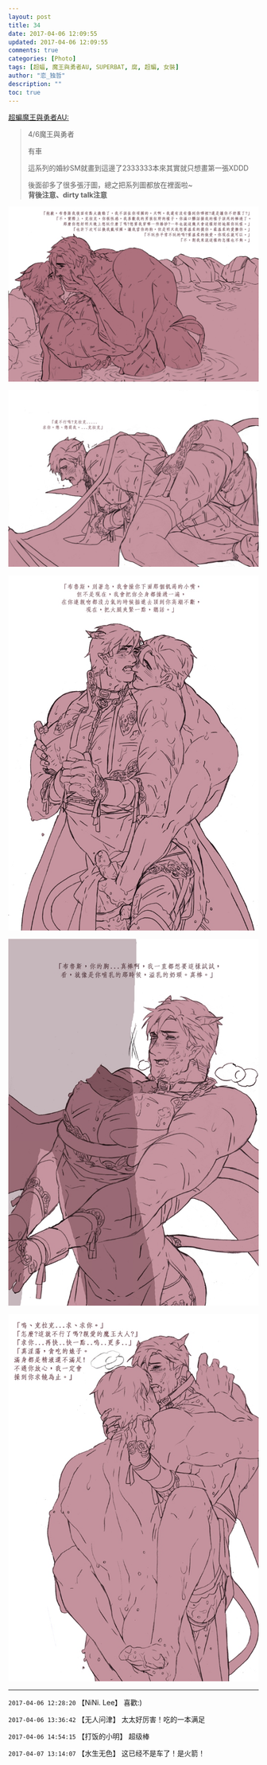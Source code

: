 ```yaml
---
layout: post
title: 34
date: 2017-04-06 12:09:55
updated: 2017-04-06 12:09:55
comments: true
categories: [Photo]
tags: [超蝠, 魔王與勇者AU, SUPERBAT, 腐, 超蝙, 女裝]
author: "恋_独哲"
description: ""
toc: true
---
```


<p reblogfrom="reblogfrom"  ><a target="_blank" href="http://superbatdemogorgonandthebrave.lofter.com/post/1eb6db1d_f0bc8f7"  >超蝙魔王與勇者AU:</a></p> 
<blockquote> 
 <p>4/6魔王與勇者</p> 
 <p>有車</p> 
 <p>這系列的婚紗SM就畫到這邊了2333333本來其實就只想畫第一張XDDD</p> 
 <p>後面卻多了很多張汙圖，總之把系列圖都放在裡面啦~<br /><strong>背後注意、dirty talk注意</strong><br /></p> 
</blockquote>

![](https://raw.githubusercontent.com/alicewish/maple50821/master/img_YW5MWVN1NEpoZFhXU3ZVeTByQmNtSDVFWm1SaCtCWnVuSTcyZTk3YXV5citzMGdqQXQvUi9BPT0.jpg)

![](https://raw.githubusercontent.com/alicewish/maple50821/master/img_YW5MWVN1NEpoZFhXU3ZVeTByQmNtQlNFSmRlbDlYb3pnZ2QrMW41ejNvby94OS94YVppc0dRPT0.jpg)

![](https://raw.githubusercontent.com/alicewish/maple50821/master/img_YW5MWVN1NEpoZFhXU3ZVeTByQmNtQ093VVpFQk5UUlhGWWhiVUU4Zk52WDVtR3puZ1psL29nPT0.jpg)

![](https://raw.githubusercontent.com/alicewish/maple50821/master/img_YW5MWVN1NEpoZFhXU3ZVeTByQmNtSjc2MjQ2ZndqWHh5NkdKcytpS3ROcFlwLzdKc3R5Ymd3PT0.jpg)

![](https://raw.githubusercontent.com/alicewish/maple50821/master/img_YW5MWVN1NEpoZFhXU3ZVeTByQmNtS3p1SVF2blJ0eGR4eG9ScVpqQTNqY0pFaVRyUDhIaDlnPT0.jpg)

---

`2017-04-06 12:28:20` 【NiNi. Lee】 喜歡:)

`2017-04-06 13:36:42` 【无人问津】 太太好厉害！吃的一本满足

`2017-04-06 14:54:15` 【打饭的小明】 超级棒

`2017-04-07 13:14:07` 【水生无色】 这已经不是车了！是火箭！
